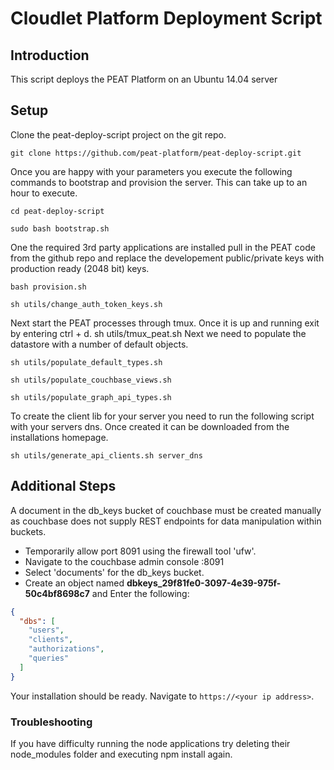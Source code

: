 # Cloudlet Platform Deployment Script

## Introduction
This script deploys the PEAT Platform on an Ubuntu 14.04 server


## Setup

Clone the peat-deploy-script project on the git repo.

    git clone https://github.com/peat-platform/peat-deploy-script.git


Once you are happy with your parameters you execute the following commands to bootstrap and provision the server. This can take up to an hour to execute.

    cd peat-deploy-script

    sudo bash bootstrap.sh


One the required 3rd party applications are installed pull in the PEAT code from the github repo and replace the developement 
public/private keys with production ready (2048 bit) keys.

    bash provision.sh
    
    sh utils/change_auth_token_keys.sh 
    
Next start the PEAT processes through tmux. Once it is up and running exit by entering ctrl + d.
    sh utils/tmux_peat.sh
Next we need to populate the datastore with a number of default objects.

    sh utils/populate_default_types.sh

    sh utils/populate_couchbase_views.sh
    
    sh utils/populate_graph_api_types.sh
    
To create the client lib for your server you need to run the following script with your servers dns. Once created it can be 
downloaded from the installations homepage.

    sh utils/generate_api_clients.sh server_dns
    


## Additional Steps

A document in the db_keys bucket of couchbase must be created manually as couchbase does not supply REST endpoints for data manipulation within buckets.

* Temporarily allow port 8091 using the firewall tool 'ufw'.
* Navigate to the couchbase admin console <your ip address>:8091
* Select 'documents' for the db_keys bucket.
* Create an object named **dbkeys_29f81fe0-3097-4e39-975f-50c4bf8698c7** and Enter the following:

~~~json   
{
  "dbs": [
    "users",
    "clients",
    "authorizations",
    "queries"
  ]
}
~~~

Your installation should be ready. Navigate to `https://<your ip address>`.

### Troubleshooting

If you have difficulty running the node applications try deleting their node_modules folder and executing npm install again.
